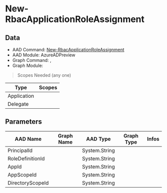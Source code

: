 # New-RbacApplicationRoleAssignment

> 

## Data

+ AAD Command: [New-RbacApplicationRoleAssignment](https://docs.microsoft.com/en-us/powershell/module/AzureADPreview/New-RbacApplicationRoleAssignment)
+ AAD Module: AzureADPreview
+ Graph Command: [](), []()
+ Graph Module: 

> Scopes Needed (any one)

|Type|Scopes|
|---|---|
|Application||
|Delegate||

## Parameters

|AAD Name|Graph Name|AAD Type|Graph Type|Infos|
|---|---|---|---|---|
|PrincipalId||System.String|||
|RoleDefinitionId||System.String|||
|AppId||System.String|||
|AppScopeId||System.String|||
|DirectoryScopeId||System.String|||

